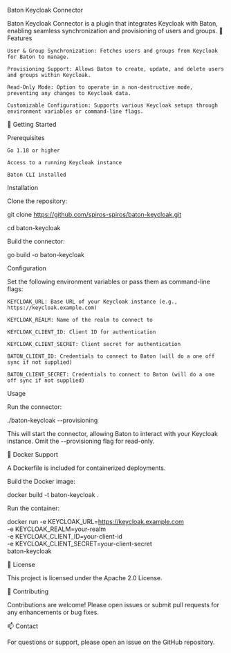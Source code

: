 Baton Keycloak Connector

Baton Keycloak Connector is a plugin that integrates Keycloak with Baton, enabling seamless synchronization and provisioning of users and groups.
🔧 Features

    User & Group Synchronization: Fetches users and groups from Keycloak for Baton to manage.

    Provisioning Support: Allows Baton to create, update, and delete users and groups within Keycloak.

    Read-Only Mode: Option to operate in a non-destructive mode, preventing any changes to Keycloak data.

    Customizable Configuration: Supports various Keycloak setups through environment variables or command-line flags.

🚀 Getting Started

Prerequisites

    Go 1.18 or higher

    Access to a running Keycloak instance

    Baton CLI installed

Installation

Clone the repository:

git clone https://github.com/spiros-spiros/baton-keycloak.git

cd baton-keycloak

Build the connector:

go build -o baton-keycloak

Configuration

Set the following environment variables or pass them as command-line flags:

    KEYCLOAK_URL: Base URL of your Keycloak instance (e.g., https://keycloak.example.com)

    KEYCLOAK_REALM: Name of the realm to connect to

    KEYCLOAK_CLIENT_ID: Client ID for authentication

    KEYCLOAK_CLIENT_SECRET: Client secret for authentication

    BATON_CLIENT_ID: Credentials to connect to Baton (will do a one off sync if not supplied)

    BATON_CLIENT_SECRET: Credentials to connect to Baton (will do a one off sync if not supplied)

Usage

Run the connector:

./baton-keycloak --provisioning

This will start the connector, allowing Baton to interact with your Keycloak instance. Omit the --provisioning flag for read-only.

🐳 Docker Support

A Dockerfile is included for containerized deployments.

Build the Docker image:

docker build -t baton-keycloak .

Run the container:

docker run -e KEYCLOAK_URL=https://keycloak.example.com \
           -e KEYCLOAK_REALM=your-realm \
           -e KEYCLOAK_CLIENT_ID=your-client-id \
           -e KEYCLOAK_CLIENT_SECRET=your-client-secret \
           baton-keycloak

📄 License

This project is licensed under the Apache 2.0 License.

🤝 Contributing

Contributions are welcome! Please open issues or submit pull requests for any enhancements or bug fixes.

📫 Contact

For questions or support, please open an issue on the GitHub repository.
